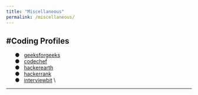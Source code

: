 ```yaml
---
title: "Miscellaneous"
permalink: /miscellaneous/
---
```


#Coding Profiles
---
&nbsp; &nbsp; &nbsp; &#9679; &nbsp; [geeksforgeeks](https://auth.geeksforgeeks.org/user/sai%20harsha%20yelleni/practice/) \
&nbsp; &nbsp; &nbsp; &#9679; &nbsp; [codechef](https://www.codechef.com/users/harshayelleni) \
&nbsp; &nbsp; &nbsp; &#9679; &nbsp; [hackerearth](https://www.hackerearth.com/@harshayelleni) \
&nbsp; &nbsp; &nbsp; &#9679; &nbsp; [hackerrank](https://www.hackerrank.com/saiharsha81) \
&nbsp; &nbsp; &nbsp; &#9679; &nbsp; [interviewbit](https://www.interviewbit.com/profile/sai-harsha-yelleni) \

---
